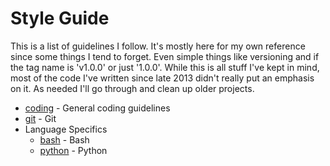 # Style Guide

This is a list of guidelines I follow. It's mostly here for my own reference since some things I tend to forget. Even simple things like versioning and if the tag name is 'v1.0.0' or just '1.0.0'. While this is all stuff I've kept in mind, most of the code I've written since late 2013 didn't really put an emphasis on it. As needed I'll go through and clean up older projects.

- [coding](coding.mkd) - General coding guidelines
- [git](git.mkd) - Git
- Language Specifics
    - [bash](bash.mkd) - Bash
    - [python](python.mkd) - Python
